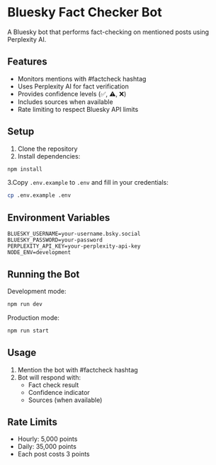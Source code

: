 # Bluesky Fact Checker Bot

A Bluesky bot that performs fact-checking on mentioned posts using Perplexity AI.

## Features

- Monitors mentions with #factcheck hashtag
- Uses Perplexity AI for fact verification
- Provides confidence levels (✅, ⚠️, ❌)
- Includes sources when available
- Rate limiting to respect Bluesky API limits

## Setup

1. Clone the repository
2. Install dependencies:

```bash
npm install
```

3.Copy `.env.example` to `.env` and fill in your credentials:

```bash
cp .env.example .env
```

## Environment Variables

```env
BLUESKY_USERNAME=your-username.bsky.social
BLUESKY_PASSWORD=your-password
PERPLEXITY_API_KEY=your-perplexity-api-key
NODE_ENV=development
```

## Running the Bot

Development mode:

```bash
npm run dev
```

Production mode:

```bash
npm run start
```

## Usage

1. Mention the bot with #factcheck hashtag
2. Bot will respond with:
   - Fact check result
   - Confidence indicator
   - Sources (when available)

## Rate Limits

- Hourly: 5,000 points
- Daily: 35,000 points
- Each post costs 3 points
